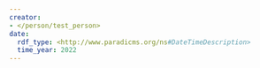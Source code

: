```yaml
---
creator:
- </person/test_person>
date:
  rdf_type: <http://www.paradicms.org/ns#DateTimeDescription>
  time_year: 2022
---
```

